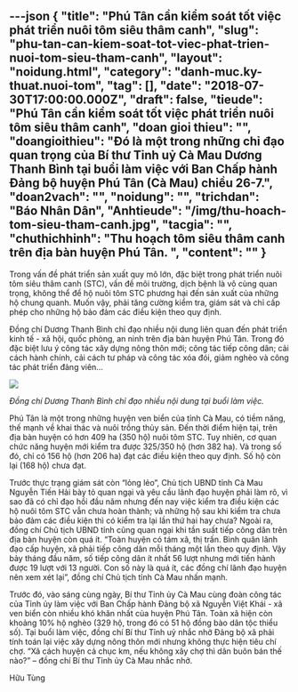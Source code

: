 ---json
{
    "title": "Phú Tân cần kiểm soát tốt việc phát triển nuôi tôm siêu thâm canh",
    "slug": "phu-tan-can-kiem-soat-tot-viec-phat-trien-nuoi-tom-sieu-tham-canh",
    "layout": "noidung.html",
    "category": "danh-muc.ky-thuat.nuoi-tom",
    "tag": [],
    "date": "2018-07-30T17:00:00.000Z",
    "draft": false,
    "tieude": "Phú Tân cần kiểm soát tốt việc phát triển nuôi tôm siêu thâm canh",
    "doan gioi thieu": "",
    "doangioithieu": "Đó là một trong những chỉ đạo quan trọng của Bí thư Tỉnh uỷ Cà Mau Dương Thanh Bình tại buổi làm việc với Ban Chấp hành Đảng bộ huyện Phú Tân (Cà Mau) chiều 26-7.",
    "doan2vach": "",
    "noidung": "",
    "trichdan": "Báo Nhân Dân",
    "Anhtieude": "/img/thu-hoach-tom-sieu-tham-canh.jpg",
    "tacgia": "",
    "chuthichhinh": "Thu hoạch tôm siêu thâm canh trên địa bàn huyện Phú Tân. ",
    "__content__": ""
}
---
<p><span style="font-size:14px">Trong vấn đề ph&aacute;t triển sản xuất quy m&ocirc; lớn, đặc biệt trong ph&aacute;t triển nu&ocirc;i t&ocirc;m si&ecirc;u th&acirc;m canh (STC), vấn đề m&ocirc;i trường, dịch bệnh l&agrave; v&ocirc; c&ugrave;ng quan trọng, kh&ocirc;ng thể để hộ nu&ocirc;i t&ocirc;m STC phương hại đến sản xuất của những hộ chung quanh. Muốn vậy, phải tăng cường kiểm tra, gi&aacute;m s&aacute;t v&agrave; chỉ cấp ph&eacute;p cho những hộ bảo đảm c&aacute;c điều kiện theo quy định.</span></p>

<p><span style="font-size:14px">Đồng ch&iacute; Dương Thanh B&igrave;nh chỉ đạo nhiều nội dung li&ecirc;n quan đến ph&aacute;t triển kinh tế - x&atilde; hội, quốc ph&ograve;ng, an ninh tr&ecirc;n địa b&agrave;n huyện Ph&uacute; T&acirc;n. Trong đ&oacute; đặc biệt lưu &yacute; c&ocirc;ng t&aacute;c x&acirc;y dựng n&ocirc;ng th&ocirc;n mới; c&ocirc;ng t&aacute;c tiếp c&ocirc;ng d&acirc;n; cải c&aacute;ch h&agrave;nh ch&iacute;nh, cải c&aacute;ch tư ph&aacute;p v&agrave; c&ocirc;ng t&aacute;c x&oacute;a đ&oacute;i, giảm ngh&egrave;o v&agrave; c&ocirc;ng t&aacute;c ph&aacute;t triển đảng vi&ecirc;n...</span></p>

<p><span style="font-size:14px"><img src="http://www.nhandan.com.vn/cdn/vn/images/2018/vuquanghuy/07/a1_1.jpg" /></span></p>

<p><span style="font-size:14px"><em>Đồng ch&iacute; Dương Thanh B&igrave;nh chỉ đạo nhiều nội dung tại buổi l&agrave;m việc.</em>&nbsp;</span></p>

<p><span style="font-size:14px">Ph&uacute; T&acirc;n l&agrave; một trong những huyện ven biển của tỉnh C&agrave; Mau, c&oacute; tiềm năng, thế mạnh về khai th&aacute;c v&agrave; nu&ocirc;i trồng thủy sản. Đến thời điểm hiện tại, tr&ecirc;n địa b&agrave;n huyện c&oacute; hơn 409 ha (350 hộ) nu&ocirc;i t&ocirc;m STC. Tuy nhi&ecirc;n, cơ quan chức năng huyện mới kiểm tra được 325/350 hộ (hơn 382 ha). V&agrave; trong số đ&oacute;, chỉ c&oacute; 156 hộ (hơn 206 ha) đạt c&aacute;c điều kiện theo quy định. Số hộ c&ograve;n lại (168 hộ) chưa đạt.</span></p>

<p><span style="font-size:14px">Trước thực trạng gi&aacute;m s&aacute;t c&ograve;n &ldquo;lỏng lẻo&rdquo;, Chủ tịch UBND tỉnh C&agrave; Mau Nguyễn Tiến Hải b&agrave;y tỏ quan ngại v&agrave; y&ecirc;u cầu l&atilde;nh đạo huyện phải l&agrave;m r&otilde;, v&igrave; sao đ&atilde; c&oacute; chỉ đạo hồi đầu năm nhưng đến nay việc kiểm tra điều kiện c&aacute;c hộ nu&ocirc;i t&ocirc;m STC vẫn chưa ho&agrave;n th&agrave;nh; v&agrave; những hộ sau khi kiểm tra chưa bảo đảm c&aacute;c điều kiện th&igrave; c&oacute; kiểm tra lại lần thứ hai hay chưa? Ngo&agrave;i ra, đồng ch&iacute; Chủ tịch UBND tỉnh cũng quan ngại khi tần suất tiếp c&ocirc;ng d&acirc;n tr&ecirc;n địa b&agrave;n huyện c&ograve;n qu&aacute; &iacute;t. &ldquo;To&agrave;n huyện c&oacute; t&aacute;m x&atilde;, thị trấn. B&igrave;nh qu&acirc;n l&atilde;nh đạo cấp huyện, x&atilde; phải tiếp c&ocirc;ng d&acirc;n mỗi th&aacute;ng một lần theo quy định. Vậy bảy th&aacute;ng đầu năm, số tiếp c&ocirc;ng d&acirc;n &iacute;t nhất 56 lượt nhưng mới tiến h&agrave;nh được 19 lượt với 13 người. Con số n&agrave;y l&agrave; qu&aacute; &iacute;t, c&aacute;c đồng ch&iacute; l&atilde;nh đạo huyện n&ecirc;n xem x&eacute;t lại&rdquo;, đồng ch&iacute; Chủ tịch tỉnh C&agrave; Mau nhấn mạnh.</span></p>

<p><span style="font-size:14px">Trước đ&oacute;, v&agrave;o s&aacute;ng c&ugrave;ng ng&agrave;y, B&iacute; thư Tỉnh ủy C&agrave; Mau c&ugrave;ng đo&agrave;n c&ocirc;ng t&aacute;c của Tỉnh ủy l&agrave;m việc với Ban Chấp h&agrave;nh Đảng bộ x&atilde; Nguyễn Việt Kh&aacute;i - x&atilde; ven biển c&ograve;n nhiều kh&oacute; khăn nhất của huyện Ph&uacute; T&acirc;n. To&agrave;n x&atilde; hiện c&ograve;n khoảng 10% hộ ngh&egrave;o (329 hộ, trong đ&oacute; c&oacute; 51 hộ đồng b&agrave;o d&acirc;n tộc thiểu số). Tại buổi l&agrave;m việc, đồng ch&iacute; B&iacute; thư Tỉnh uỷ nhắc nhở Đảng bộ x&atilde; phải t&iacute;nh to&aacute;n lại việc x&acirc;y dựng n&ocirc;ng th&ocirc;n mới nhưng kh&ocirc;ng thực hiện ti&ecirc;u ch&iacute; chợ. &ldquo;X&atilde; c&aacute;ch huyện cả chục km, nếu kh&ocirc;ng x&acirc;y chợ th&igrave; d&acirc;n bu&ocirc;n b&aacute;n thế n&agrave;o?&rdquo; &ndash; đồng ch&iacute; B&iacute; thư Tỉnh ủy C&agrave; Mau nhắc nhở.</span></p>

<p><span style="font-size:14px">Hữu T&ugrave;ng&nbsp;</span></p>

